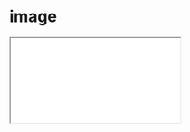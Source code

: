 <style>@import "components.css";</style>

# image

<iframe
  src="image/?src=wc:017_Great_blue_turaco_at_Kibale_forest_National_Park_Photo_by_Giles_Laurent.jpg"
  class="medium center box-shadow"
></iframe>
